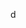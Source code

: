 <!DOCTYPE html>
<html lang="en">
<head>
    <title>Home</title>
</head>
<body>
  <p>d</p>
</body>
</html>
